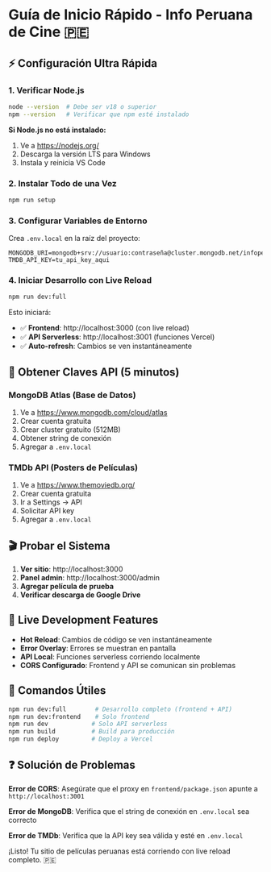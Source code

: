 # Guía de Inicio Rápido - Info Peruana de Cine 🇵🇪

## ⚡ Configuración Ultra Rápida

### 1. Verificar Node.js

```bash
node --version  # Debe ser v18 o superior
npm --version   # Verificar que npm esté instalado
```

**Si Node.js no está instalado:**

1. Ve a https://nodejs.org/
2. Descarga la versión LTS para Windows
3. Instala y reinicia VS Code

### 2. Instalar Todo de una Vez

```bash
npm run setup
```

### 3. Configurar Variables de Entorno

Crea `.env.local` en la raíz del proyecto:

```
MONGODB_URI=mongodb+srv://usuario:contraseña@cluster.mongodb.net/infoperuanadecine
TMDB_API_KEY=tu_api_key_aqui
```

### 4. Iniciar Desarrollo con Live Reload

```bash
npm run dev:full
```

Esto iniciará:

- ✅ **Frontend**: http://localhost:3000 (con live reload)
- ✅ **API Serverless**: http://localhost:3001 (funciones Vercel)
- ✅ **Auto-refresh**: Cambios se ven instantáneamente

## 🔑 Obtener Claves API (5 minutos)

### MongoDB Atlas (Base de Datos)

1. Ve a https://www.mongodb.com/cloud/atlas
2. Crear cuenta gratuita
3. Crear cluster gratuito (512MB)
4. Obtener string de conexión
5. Agregar a `.env.local`

### TMDb API (Posters de Películas)

1. Ve a https://www.themoviedb.org/
2. Crear cuenta gratuita
3. Ir a Settings → API
4. Solicitar API key
5. Agregar a `.env.local`

## 🎬 Probar el Sistema

1. **Ver sitio**: http://localhost:3000
2. **Panel admin**: http://localhost:3000/admin
3. **Agregar película de prueba**
4. **Verificar descarga de Google Drive**

## 🚀 Live Development Features

- **Hot Reload**: Cambios de código se ven instantáneamente
- **Error Overlay**: Errores se muestran en pantalla
- **API Local**: Funciones serverless corriendo localmente
- **CORS Configurado**: Frontend y API se comunican sin problemas

## 🔧 Comandos Útiles

```bash
npm run dev:full        # Desarrollo completo (frontend + API)
npm run dev:frontend    # Solo frontend
npm run dev            # Solo API serverless
npm run build          # Build para producción
npm run deploy         # Deploy a Vercel
```

## ❓ Solución de Problemas

**Error de CORS**: Asegúrate que el proxy en `frontend/package.json` apunte a `http://localhost:3001`

**Error de MongoDB**: Verifica que el string de conexión en `.env.local` sea correcto

**Error de TMDb**: Verifica que la API key sea válida y esté en `.env.local`

¡Listo! Tu sitio de películas peruanas está corriendo con live reload completo. 🇵🇪
